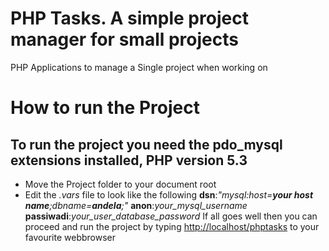 # PHP Tasks. A simple project manager for small projects 
PHP Applications to manage a Single project when working on 

# **How to run the Project**
To run the project you need the **pdo_mysql** extensions installed, PHP version 5.3
----------
  - Move the Project folder to your document root
  - Edit the *.vars* file to look like the following
       **dsn**:*"mysql:host=**your host name**;dbname=**andela**;"*
       **anon**:*your_mysql_username*
       **passiwadi**:*your_user_database_password*
If all goes well then you can proceed and run the project by typing [http://localhost/phptasks](http://localhost/phptasks) to your favourite webbrowser

